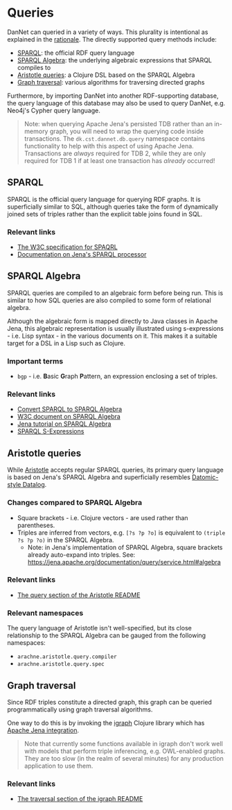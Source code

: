 Queries
=======
DanNet can queried in a variety of ways. This plurality is intentional as explained in the [rationale](rationale.md). The directly supported query methods include:

* [SPARQL](#sparql): the official RDF query language
* [SPARQL Algebra](#sparql-algebra): the underlying algebraic expressions that SPARQL compiles to
* [Aristotle queries](#aristotle-queries): a Clojure DSL based on the SPARQL Algebra
* [Graph traversal](#graph-traversal): various algorithms for traversing directed graphs

Furthermore, by importing DanNet into another RDF-supporting database, the query language of this database may also be used to query DanNet, e.g. Neo4j's Cypher query language.

> Note: when querying Apache Jena's persisted TDB rather than an in-memory graph, you will need to wrap the querying code inside transactions. The `dk.cst.dannet.db.query` namespace contains functionality to help with this aspect of using Apache Jena. Transactions are _always_ required for TDB 2, while they are only required for TDB 1 if at least one transaction has _already_ occurred!

SPARQL
------
SPARQL is the official query language for querying RDF graphs. It is superficially similar to SQL, although queries take the form of dynamically joined sets of triples rather than the explicit table joins found in SQL.

### Relevant links
* [The W3C specification for SPAQRL](https://www.w3.org/TR/sparql11-query/)
* [Documentation on Jena's SPARQL processor](http://loopasam.github.io/jena-doc/documentation/query/index.html)

SPARQL Algebra
--------------
SPARQL queries are compiled to an algebraic form before being run. This is similar to how SQL queries are also compiled to some form of relational algebra.

Although the algebraic form is mapped directly to Java classes in Apache Jena, this algebraic representation is usually illustrated using s-expressions - i.e. Lisp syntax - in the various documents on it. This makes it a suitable target for a DSL in a Lisp such as Clojure. 

### Important terms
* `bgp` - i.e. **B**asic **G**raph **P**attern, an expression enclosing a set of triples.

### Relevant links
* [Convert SPARQL to SPARQL Algebra](http://sparql.org/query-validator.html)
* [W3C document on SPARQL Algebra](https://www.w3.org/2011/09/SparqlAlgebra/ARQalgebra)
* [Jena tutorial on SPARQL Algebra](https://jena.apache.org/documentation/query/manipulating_sparql_using_arq.html)
* [SPARQL S-Expressions](https://jena.apache.org/documentation/notes/sse.html)

Aristotle queries
-----------------
While [Aristotle](https://github.com/arachne-framework/aristotle) accepts regular SPARQL queries, its primary query language is based on Jena's SPARQL Algebra and superficially resembles [Datomic-style Datalog](https://docs.datomic.com/on-prem/query/query.html).

### Changes compared to SPARQL Algebra
* Square brackets - i.e. Clojure vectors - are used rather than parentheses.
* Triples are inferred from vectors, e.g. `[?s ?p ?o]` is equivalent to `(triple ?s ?p ?o)` in the SPARQL Algebra.
  - Note: in Jena's implementation of SPARQL Algebra, square brackets already auto-expand into triples. See: https://jena.apache.org/documentation/query/service.html#algebra
    
### Relevant links
* [The query section of the Aristotle README](https://github.com/arachne-framework/aristotle#query)

### Relevant namespaces
The query language of Aristotle isn't well-specified, but its close relationship to the SPARQL Algebra can be gauged from the following namespaces:

* `arachne.aristotle.query.compiler`
* `arachne.aristotle.query.spec`

Graph traversal
---------------
Since RDF triples constitute a directed graph, this graph can be queried programmatically using graph traversal algorithms.

One way to do this is by invoking the [igraph](https://github.com/kuhumcst/DanNet/tree/feature/igraph) Clojure library which has [Apache Jena integration](https://github.com/ont-app/igraph-jena).

> Note that currently some functions available in igraph don't work well with models that perform triple inferencing, e.g. OWL-enabled graphs. They are too slow (in the realm of several minutes) for any production application to use them.

### Relevant links
* [The traversal section of the igraph README](https://github.com/ont-app/igraph#Traversal)
